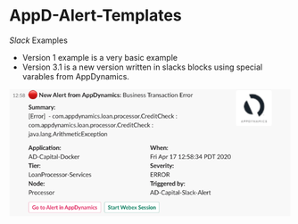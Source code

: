 # AppD-Alert-Templates
*Slack* Examples
- Version 1 example is a very basic example
- Version 3.1 is a new version written in slacks blocks using special varables from AppDynamics. 

![Example Alert](slack-image.png)


